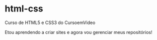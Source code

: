 # html-css
 Curso de HTML5 e CSS3 do CursoemVideo

Etou aprendendo a criar sites e agora vou gerenciar meus repositórios!
